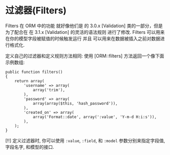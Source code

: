 # 过滤器(Filters)

Filters 在 ORM 中的功能 就好像他们是 的 3.0.x [Validation] 类的一部分，但是为了配合在 在 3.1.x [Validation] 的灵活的语法规则 进行了修改. Filters 可以用来在你的模型字段被赋值的时候触发运行 并且 可以用来在数据被插入之前对数据进行格式化.

定义自己的过滤器和定义规则方法相同: 使用 [ORM::filters] 方法返回一个像下面示例数组:

	public function filters()
	{
		return array(
			'username' => array(
				array('trim'),
			),
			'password' => array(
				array(array($this, 'hash_password')),
			),
			'created_on' => array(
				array('Format::date', array(':value', 'Y-m-d H:i:s')),
			),
		);
	}

[!!] 定义过滤器时, 你可以使用 `:value`, `:field`, 和 `:model` 参数分别来指定字段值, 字段名字, 和模型的接口.